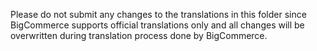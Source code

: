 Please do not submit any changes to the translations in this folder since BigCommerce supports official translations only and 
all changes will be overwritten during translation process done by BigCommerce.